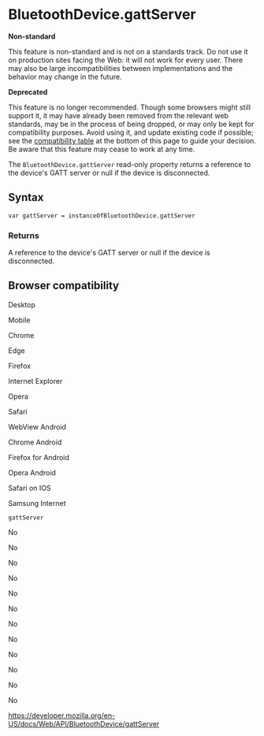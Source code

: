 # BluetoothDevice.gattServer

**Non-standard**

This feature is non-standard and is not on a standards track. Do not use it on production sites facing the Web: it will not work for every user. There may also be large incompatibilities between implementations and the behavior may change in the future.

**Deprecated**

This feature is no longer recommended. Though some browsers might still support it, it may have already been removed from the relevant web standards, may be in the process of being dropped, or may only be kept for compatibility purposes. Avoid using it, and update existing code if possible; see the [compatibility table](#browser_compatibility) at the bottom of this page to guide your decision. Be aware that this feature may cease to work at any time.

The `BluetoothDevice.gattServer` read-only property returns a reference to the device's GATT server or null if the device is disconnected.

## Syntax

    var gattServer = instanceOfBluetoothDevice.gattServer

### Returns

A reference to the device's GATT server or null if the device is disconnected.

## Browser compatibility

Desktop

Mobile

Chrome

Edge

Firefox

Internet Explorer

Opera

Safari

WebView Android

Chrome Android

Firefox for Android

Opera Android

Safari on IOS

Samsung Internet

`gattServer`

No

No

No

No

No

No

No

No

No

No

No

No

<a href="https://developer.mozilla.org/en-US/docs/Web/API/BluetoothDevice/gattServer" class="_attribution-link">https://developer.mozilla.org/en-US/docs/Web/API/BluetoothDevice/gattServer</a>
